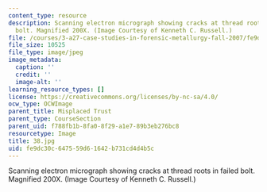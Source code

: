 ```yaml
---
content_type: resource
description: Scanning electron micrograph showing cracks at thread roots in failed
  bolt. Magnified 200X. (Image Courtesy of Kenneth C. Russell.)
file: /courses/3-a27-case-studies-in-forensic-metallurgy-fall-2007/fe9dc30c647559d61642b731cd4d4b5c_38.jpg
file_size: 10525
file_type: image/jpeg
image_metadata:
  caption: ''
  credit: ''
  image-alt: ''
learning_resource_types: []
license: https://creativecommons.org/licenses/by-nc-sa/4.0/
ocw_type: OCWImage
parent_title: Misplaced Trust
parent_type: CourseSection
parent_uid: f788fb1b-8fa0-8f29-a1e7-89b3eb276bc8
resourcetype: Image
title: 38.jpg
uid: fe9dc30c-6475-59d6-1642-b731cd4d4b5c
---
```

Scanning electron micrograph showing cracks at thread roots in failed bolt. Magnified 200X. (Image Courtesy of Kenneth C. Russell.)